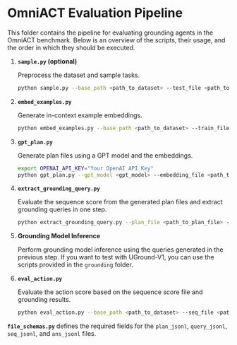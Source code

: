 # OmniACT Evaluation Pipeline
This folder contains the pipeline for evaluating grounding agents in the OmniACT benchmark. Below is an overview of the scripts, their usage, and the order in which they should be executed.

1. **`sample.py` (optional)**

   Preprocess the dataset and sample tasks.

   ```bash
   python sample.py --base_path <path_to_dataset> --test_file <path_to_test_json> --output_file <path_to_sample_json> --sample_num <num_samples>
   ```

2. **`embed_examples.py`**

   Generate in-context example embeddings.

   ```bash
   python embed_examples.py --base_path <path_to_dataset> --train_file <path_to_train_json> --output_file <path_to_output_embeddings>
   ```

3. **`gpt_plan.py`**

   Generate plan files using a GPT model and the embeddings.

   ```bash
   export OPENAI_API_KEY="Your OpenAI API Key"
   python gpt_plan.py --gpt_model <gpt_model> --embedding_file <path_to_embedding_file> --sample_path <path_to_sample_json> --base_path <path_to_dataset> --output_path <path_to_output_plan>
   ```

4. **`extract_grounding_query.py`**

   Evaluate the sequence score from the generated plan files and extract grounding queries in one step.

   ```bash
   python extract_grounding_query.py --plan_file <path_to_plan_file> --base_path <path_to_dataset> --seq_output_file <path_to_seq_score_output> --query_output_file <path_to_grounding_query_output>
   ```

5. **Grounding Model Inference**

   Perform grounding model inference using the queries generated in the previous step. If you want to test with UGround-V1, you can use the scripts provided in the `grounding` folder.

6. **`eval_action.py`**

   Evaluate the action score based on the sequence score file and grounding results.

   ```bash
   python eval_action.py --base_path <path_to_dataset> --seq_file <path_to_seq_score_file> --ans_file <path_to_grounding_answer_file>
   ```



**`file_schemas.py`** defines the required fields for the `plan_jsonl`, `query_jsonl`, `seq_jsonl`, and `ans_jsonl` files.